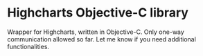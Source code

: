 Highcharts Objective-C library
=============================

Wrapper for Highcharts, written in Objective-C. Only one-way communication allowed so far. Let me know if you need additional functionalities.
